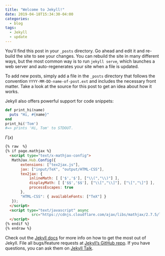 ```yaml
---
title: "Welcome to Jekyll!"
date: 2019-04-18T15:34:30-04:00
categories:
  - blog
tags:
  - Jekyll
  - update
---
```


You'll find this post in your `_posts` directory. Go ahead and edit it and re-build the site to see your changes. You can rebuild the site in many different ways, but the most common way is to run `jekyll serve`, which launches a web server and auto-regenerates your site when a file is updated.

To add new posts, simply add a file in the `_posts` directory that follows the convention `YYYY-MM-DD-name-of-post.ext` and includes the necessary front matter. Take a look at the source for this post to get an idea about how it works.

Jekyll also offers powerful support for code snippets:

```ruby
def print_hi(name)
  puts "Hi, #{name}"
end
print_hi('Tom')
#=> prints 'Hi, Tom' to STDOUT.
```

$\Gamma(x)$

```html
{% raw  %}
{% if page.mathjax %}
  <script type="text/x-mathjax-config">
   MathJax.Hub.Config({
       extensions: ["tex2jax.js"],
       jax: ["input/TeX", "output/HTML-CSS"],
       tex2jax: {
           inlineMath: [ ['$','$'], ["\\(","\\)"] ],
           displayMath: [ ['$$','$$'], ["\\[","\\]"], ["\[","\]"] ],
           processEscapes: true
       },
       "HTML-CSS": { availableFonts: ["TeX"] }
   });
  </script>
  <script type="text/javascript" async
	        src="https://cdnjs.cloudflare.com/ajax/libs/mathjax/2.7.5/latest.js?config=TeX-MML-AM_CHTML">
  </script>
{% endif %}
{% endraw %}
```

Check out the [Jekyll docs][jekyll-docs] for more info on how to get the most out of Jekyll. File all bugs/feature requests at [Jekyll’s GitHub repo][jekyll-gh]. If you have questions, you can ask them on [Jekyll Talk][jekyll-talk].

[jekyll-docs]: https://jekyllrb.com/docs/home
[jekyll-gh]:   https://github.com/jekyll/jekyll
[jekyll-talk]: https://talk.jekyllrb.com/
